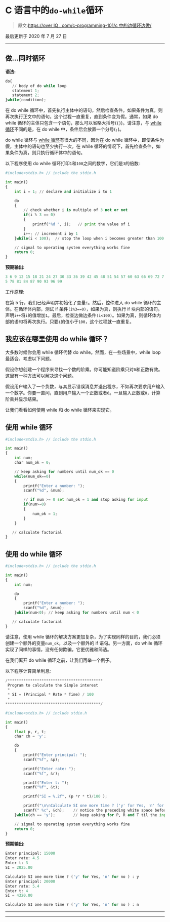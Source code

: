 # C 语言中的`do-while`循环

> 原文:[https://over IQ . com/c-programming-101/c 中的边循环边做/](https://overiq.com/c-programming-101/the-do-while-loop-in-c/)

最后更新于 2020 年 7 月 27 日

* * *

## 做…同时循环

**语法:**

```py
do{
   // body of do while loop
   statement 1;
   statement 2;
}while(condition);

```

在 do while 循环中，首先执行主体中的语句，然后检查条件。如果条件为真，则再次执行正文中的语句。这个过程一直重复，直到条件变为假。通常，如果 do while 循环的主体只包含一个语句，那么可以省略大括号(`{}`)。请注意，与 [while 循环](/c-programming-101/the-while-loop-in-c/)不同的是，在 do while 中，条件后会放置一个分号(`;`)。

do while 循环与 [while 循环](/c-programming-101/the-do-while-loop-in-c/)有很大的不同，因为在 do while 循环中，即使条件为假，主体中的语句也至少执行一次。在 while 循环的情况下，首先检查条件，如果条件为真，则只执行循环体中的语句。

以下程序使用 do while 循环打印`1`和`100`之间的数字，它们是`3`的倍数:

```py
#include<stdio.h> // include the stdio.h

int main()
{
    int i = 1; // declare and initialize i to 1

    do
    {
        // check whether i is multiple of 3 not or not
        if(i % 3 == 0)
        {
            printf("%d ", i);   // print the value of i
        }
        i++; // increment i by 1
    }while(i < 100);  // stop the loop when i becomes greater than 100

    // signal to operating system everything works fine
    return 0;
}

```

**预期输出:**

```py
3 6 9 12 15 18 21 24 27 30 33 36 39 42 45 48 51 54 57 60 63 66 69 72 7
5 78 81 84 87 90 93 96 99

```

工作原理:

在第 5 行，我们已经声明并初始化了变量`i`。然后，控件进入 do while 循环的主体。在循环体内部，测试 if 条件`(i%3==0)`，如果为真，则执行 if 块内部的语句。声明`i++`将`i`的值增加`1`。最后，检查边做边条件`(i<100)`。如果为真，则循环体内部的语句将再次执行。只要`i`的值小于`100`，这个过程就一直重复。

## 我应该在哪里使用 do while 循环？

大多数时候你会用 while 循环代替 do while。然而，在一些场景中，while loop 最适合。考虑以下问题。

假设你想创建一个程序来寻找一个数的阶乘。你可能知道阶乘只对`0`和正数有效。这里有一种方法可以解决这个问题。

假设用户输入了一个负数，与其显示错误消息并退出程序，不如再次要求用户输入一个数字。你要一直问，直到用户输入一个正数或者`0`。一旦输入正数或`0`，计算阶乘并显示结果。

让我们看看如何使用 while 和 do while 循环来实现它。

## 使用 while 循环

```py
#include<stdio.h> // include the stdio.h

int main()
{
    int num;
    char num_ok = 0;

    // keep asking for numbers until num_ok == 0
    while(num_ok==0)
    {
        printf("Enter a number: ");
        scanf("%d", &num);

        // if num >= 0 set num_ok = 1 and stop asking for input
        if(num>=0)
        {
            num_ok = 1;
        }
    }

   // calculate factorial
}

```

## 使用 do while 循环

```py
#include<stdio.h> // include the stdio.h

int main()
{
    int num;

    do
    {
        printf("Enter a number: ");
        scanf("%d", &num);
    }while(num<0); // keep asking for numbers until num < 0

   // calculate factorial
}

```

请注意，使用 while 循环的解决方案更加复杂，为了实现同样的目的，我们必须创建一个额外的变量`num_ok`，以及一个额外的 if 语句。另一方面，do while 循环实现了同样的事情，没有任何欺骗，它更优雅和简洁。

在我们离开 do while 循环之前，让我们再举一个例子。

以下程序计算简单利息:

```py
/******************************************
 Program to calculate the Simple interest 
 *
 * SI = (Principal * Rate * Time) / 100
 *
******************************************/

#include<stdio.h> // include stdio.h

int main()
{
    float p, r, t;
    char ch = 'y';

    do
    {
        printf("Enter principal: ");
        scanf("%f", &p);

        printf("Enter rate: ");
        scanf("%f", &r);

        printf("Enter t: ");
        scanf("%f", &t);

        printf("SI = %.2f", (p *r * t)/100 );

        printf("\n\nCalculate SI one more time ? ('y' for Yes, 'n' for no ) : ");
        scanf(" %c", &ch);    // notice the preceding white space before %c 
    }while(ch == 'y');        // keep asking for P, R and T til the input is 'y'

    // signal to operating system everything works fine
    return 0;
}

```

**预期输出:**

```py
Enter principal: 15000
Enter rate: 4.5
Enter t: 3
SI = 2025.00

Calculate SI one more time ? ('y' for Yes, 'n' for no ) : y
Enter principal: 20000
Enter rate: 5.4
Enter t: 4
SI = 4320.00

Calculate SI one more time ? ('y' for Yes, 'n' for no ) : n

```

* * *

* * *